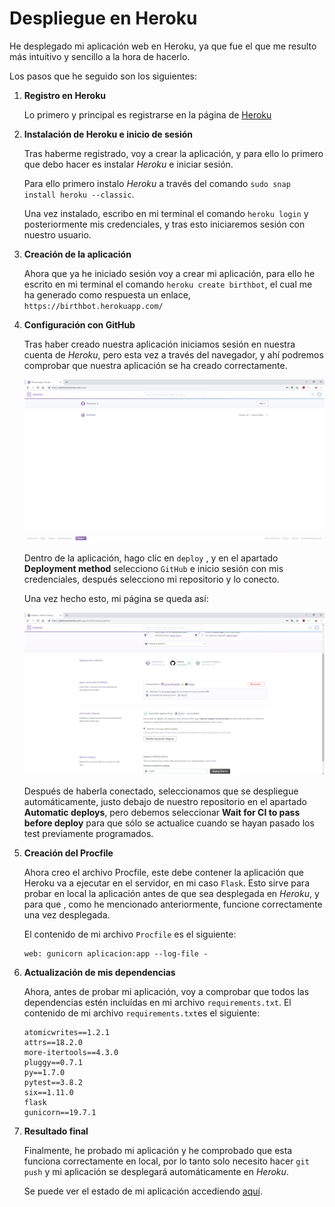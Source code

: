 # Despliegue en Heroku

He desplegado mi aplicación web en Heroku, ya que fue el que me resulto más intuitivo y sencillo a la hora de hacerlo.

Los pasos que he seguido son los siguientes:

1. **Registro en Heroku**

   Lo primero y principal es registrarse en la página de [Heroku](https://signup.heroku.com/login?redirect-url=https%3A%2F%2Fid.heroku.com%2Foauth%2Fauthorize%3Fclient_id%3D1e7d4c52-6008-4a73-b132-09abb5d04859%26response_type%3Dcode%26scope%3Dglobal%252Cplatform%26state%3DSFMyNTY.g3QAAAACZAAEZGF0YW0AAAAxaHR0cHM6Ly9kYXNoYm9hcmQuaGVyb2t1LmNvbS9hdXRoL2hlcm9rdS9jYWxsYmFja2QABnNpZ25lZG4GAHcarsRmAQ.0XivXF_mTSVVsQSU5WwWutefChzM46-0W5qoZ7agEhw)

2. **Instalación de Heroku e inicio de sesión**

   Tras haberme registrado, voy a crear la aplicación, y para ello lo primero que debo hacer es instalar *Heroku* e iniciar sesión.

   Para ello primero instalo *Heroku* a través del comando `sudo snap install heroku --classic`.

   Una vez instalado, escribo en mi terminal el comando `heroku login` y posteriormente mis credenciales, y tras esto iniciaremos sesión con nuestro usuario.

3. **Creación de la aplicación**

   Ahora  que ya he iniciado sesión voy a crear mi aplicación, para ello he escrito en mi terminal el comando `heroku create birthbot`, el cual me ha generado como respuesta un enlace, `https://birthbot.herokuapp.com/`

4. **Configuración con GitHub**

   Tras haber creado nuestra aplicación iniciamos sesión en nuestra cuenta de *Heroku*, pero esta vez a través del navegador, y ahí podremos comprobar que nuestra aplicación se ha creado correctamente.

   ![Aplicación creada](./img/creada.PNG)



   Dentro de la aplicación, hago clic en `deploy` , y en el apartado **Deployment method** selecciono `GitHub` e inicio sesión con mis credenciales, después selecciono mi repositorio y lo conecto.

   Una vez hecho esto, mi página se queda así:

   ![Aplicación conectada](./img/conexion.PNG)

   Después de haberla conectado, seleccionamos que se despliegue automáticamente,  justo debajo de nuestro repositorio en el apartado **Automatic deploys**, pero debemos seleccionar **Wait for CI to pass before deploy** para que sólo se actualice cuando se hayan pasado los test previamente programados.

5. **Creación del Procfile**

   Ahora creo el archivo Procfile, este debe contener la aplicación que Heroku va a ejecutar en el servidor, en mi caso `Flask`.  Esto sirve para probar en local la aplicación antes de que sea desplegada en *Heroku*, y para que , como he mencionado anteriormente, funcione correctamente una vez desplegada. 

   El contenido de mi archivo `Procfile` es el siguiente:

   ```
   web: gunicorn aplicacion:app --log-file -
   ```

6. **Actualización de mis dependencias**

   Ahora, antes de probar mi aplicación, voy a comprobar que todos las dependencias estén incluídas en mi archivo `requirements.txt`. El contenido de mi archivo `requirements.txt`es el siguiente:

   ```
   atomicwrites==1.2.1
   attrs==18.2.0
   more-itertools==4.3.0
   pluggy==0.7.1
   py==1.7.0
   pytest==3.8.2
   six==1.11.0
   flask
   gunicorn==19.7.1
   ```

7. **Resultado final**

   Finalmente, he probado mi aplicación y he comprobado que esta funciona correctamente en local, por lo tanto solo necesito hacer `git push` y mi aplicación se desplegará automáticamente en *Heroku*.

   Se puede ver el estado de mi aplicación accediendo [aquí](https://birthbot.herokuapp.com/).
